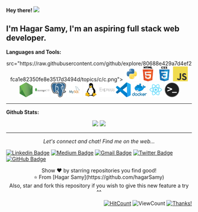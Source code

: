 <h4> Hey there! <img src="https://raw.githubusercontent.com/verma-anushka/verma-anushka/master/gifs/wave.gif" width="30px"></h4>

I'm Hagar Samy, I'm an aspiring full stack web developer.
---

**Languages and Tools:**

<p align="center">

  <div align="center">
    src="https://raw.githubusercontent.com/github/explore/80688e429a7d4ef2fca1e82350fe8e3517d3494d/topics/c/c.png"></code> <code><img height="40" 
  src="https://raw.githubusercontent.com/github/explore/80688e429a7d4ef2fca1e82350fe8e3517d3494d/topics/python/python.png"></code> <code><img height="40" src="https://raw.githubusercontent.com/github/explore/80688e429a7d4ef2fca1e82350fe8e3517d3494d/topics/html/html.png"></code> <code><img height="40" src="https://raw.githubusercontent.com/github/explore/80688e429a7d4ef2fca1e82350fe8e3517d3494d/topics/css/css.png"></code> <code><img height="40" src="https://raw.githubusercontent.com/github/explore/80688e429a7d4ef2fca1e82350fe8e3517d3494d/topics/javascript/javascript.png"></code> <code><img height="40" src="https://raw.githubusercontent.com/github/explore/80688e429a7d4ef2fca1e82350fe8e3517d3494d/topics/nodejs/nodejs.png"></code> <code><img height="40" src="https://raw.githubusercontent.com/github/explore/80688e429a7d4ef2fca1e82350fe8e3517d3494d/topics/mongodb/mongodb.png"></code> <code><img height="40"
src="https://raw.githubusercontent.com/github/explore/331c1a7b2f4d7f9ac1b8ad65dc98e7353b8d2f82/topics/postgresql/postgresql.png"></code> <code><img height="40"
src="https://raw.githubusercontent.com/github/explore/80688e429a7d4ef2fca1e82350fe8e3517d3494d/topics/mysql/mysql.png"></code> <code><img height="40"                                      src="https://raw.githubusercontent.com/github/explore/80688e429a7d4ef2fca1e82350fe8e3517d3494d/topics/linux/linux.png"></code> <code><img height="40"
src="https://raw.githubusercontent.com/github/explore/06c46459d3d6ce7f68c5b5b48d39e3d7a708e7c8/topics/express/express.png"></code> <code><img height="40"
src="https://raw.githubusercontent.com/github/explore/cb661bc288627f05a5ac4187b00495fd8048c9fa/topics/visual-studio-code/visual-studio-code.png"></code> <code><img height="40"
src="https://raw.githubusercontent.com/github/explore/80688e429a7d4ef2fca1e82350fe8e3517d3494d/topics/docker/docker.png"></code> <code><img height="40" 
src="https://raw.githubusercontent.com/github/explore/80688e429a7d4ef2fca1e82350fe8e3517d3494d/topics/react/react.png"></code> <code><img height="40" 
src="https://raw.githubusercontent.com/github/explore/80688e429a7d4ef2fca1e82350fe8e3517d3494d/topics/terminal/terminal.png"></code>

  </div>
  </p>

---

**Github Stats:**

<p align="center">
  
  <img src="https://github-readme-stats.vercel.app/api?username=hagarSamy&hide=stars&show_icons=true&theme=onedark&line_height=32">
  <img src="https://github-readme-stats.vercel.app/api/top-langs/?username=hagarSamy&count_private=true&theme=tokyonight">

</p>

---

<p align="center">
  <i>Let's connect and chat! Find me on the web...</i>
  
[![Linkedin Badge](https://img.shields.io/badge/-Hagar%20Samy-blue?style=flat-square&logo=Linkedin&logoColor=white&link=https://www.linkedin.com/in/hagar-samy-420414220)](https://www.linkedin.com/in/hagar-samy-420414220) 
[![Medium Badge](https://img.shields.io/badge/-@HagarSamy-000000?style=flat&labelColor=000000&logo=Medium&link=https://medium.com/@HagarSamy)](https://medium.com/@HagarSamy) 
[![Gmail Badge](https://img.shields.io/badge/-hagarsam63-c14438?style=flat-square&logo=Gmail&logoColor=white&link=mailto:hagarsami63@gmail.com)](mailto:hagarsami63@gmail.com) 
[![Twitter Badge](https://img.shields.io/badge/-@HagarSamy0-1ca0f1?style=flat-square&labelColor=1ca0f1&logo=x&logoColor=white&link=https://x.com/HagarSamy0?t=AAA28Ojnf5SjJl5ZrBQYSg&s=09)](https://x.com/HagarSamy0?t=AAA28Ojnf5SjJl5ZrBQYSg&s=09)
[![GitHub Badge](https://img.shields.io/badge/-hagarSamy-333?style=flat-square&logo=GitHub&logoColor=white&link=https://github.com/hagarSamy)](https://github.com/hagarSamy)


  <p align="center">
    Show ❤️ by starring repositories you find good! 
    <br />
    ⭐️ From [Hagar Samy](https://github.com/hagarSamy)
    <br />
    Also, star and fork this repository if you wish to give this new feature a try ^^
  </p>
</p>

<div align="right">
  
[![HitCount](http://hits.dwyl.com/verma-anushka/verma-anushka.svg)](http://hits.dwyl.com/verma-anushka/verma-anushka) ![ViewCount](https://views.whatilearened.today/views/github/verma-anushka/verma-anushka.svg) [![Thanks!](https://img.shields.io/badge/Thanks%20for%20visiting-!-1EAEDB.svg)](https://verma-anushka.github.io/anushkaverma/)

</div>
